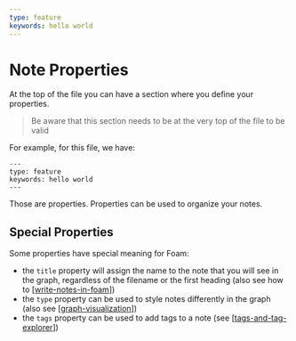```yaml
---
type: feature
keywords: hello world
---
```


# Note Properties

At the top of the file you can have a section where you define your properties.

> Be aware that this section needs to be at the very top of the file to be valid

For example, for this file, we have:
```
---
type: feature
keywords: hello world
---
```

Those are properties.
Properties can be used to organize your notes.

## Special Properties
Some properties have special meaning for Foam:
- the `title` property will assign the name to the note that you will see in the graph, regardless of the filename or the first heading (also see how to [[write-notes-in-foam]])
- the `type` property can be used to style notes differently in the graph (also see [[graph-visualization]])
- the `tags` property can be used to add tags to a note (see [[tags-and-tag-explorer]])


[//begin]: # "Autogenerated link references for markdown compatibility"
[write-notes-in-foam]: ../how-to/write-notes-in-foam.md "Writing Notes"
[graph-visualization]: graph-visualization.md "Graph Visualization"
[tags-and-tag-explorer]: tags-and-tag-explorer.md "Tags and Tag Explorer"
[//end]: # "Autogenerated link references"
